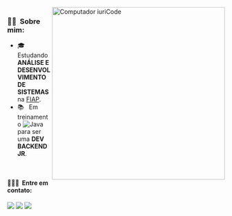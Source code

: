 <img src="https://raw.githubusercontent.com/MicaelliMedeiros/micaellimedeiros/master/image/computer-illustration.png" min-width="400px" max-width="400px" width="400px" align="right" alt="Computador iuriCode">

<h3> 👩🏻 &nbsp;Sobre mim: </h3>

- 🎓 &nbsp; Estudando **ANÁLISE E DESENVOLVIMENTO DE SISTEMAS** na <a href="https://www.fiap.com.br/">FIAP</a>.
- 📚 &nbsp; Em treinamento ![Java](https://img.shields.io/badge/-Java-333333?style=flat&logo=Java&logoColor=007396) para ser uma **DEV BACKEND JR**.

<br/>

<h4> 👩🏻‍💻 &nbsp;Entre em contato: </h4>

<p align="left">
  <a href="#" alt="Gmail">
  <img src="https://img.shields.io/badge/-Gmail-FF0000?style=flat-square&labelColor=FF0000&logo=gmail&logoColor=white&link=mailto:marinabotton@gmail.com" /></a>

  <a href="#" alt="Linkedin">
  <img src="https://img.shields.io/badge/-Linkedin-0e76a8?style=flat-square&logo=Linkedin&logoColor=white&link=https://www.linkedin.com/in/marinabotton/" /></a>

  <a href="#" alt="Instagram">
  <img src="https://img.shields.io/badge/-Instagram-DF0174?style=flat-square&labelColor=DF0174&logo=instagram&logoColor=white&link=https://instagram.com/marinabotton"/></a>
</p>  

